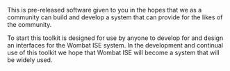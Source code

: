 This is pre-released software given to you in the hopes
that we as a community can build and develop a system that
can provide for the likes of the community.

To start this toolkit is designed for use by anyone to
develop for and design an interfaces for the Wombat ISE
system.  In the development and continual use of this toolkit
we hope that Wombat ISE will become a system that will be
widely used.
